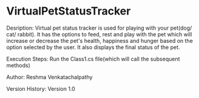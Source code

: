 # VirtualPetStatusTracker

Desription: 
Virtual pet status tracker is used for playing with your pet(dog/ cat/ rabbit). It has the options to feed, rest and play with the pet which will increase or decrease the pet's health, happiness and hunger based on the option selected by the user. It also displays the final status of the pet.

Execution Steps:
Run the Class1.cs file(which will call the subsequent methods)

Author: Reshma Venkatachalpathy 

Version History:
Version 1.0

